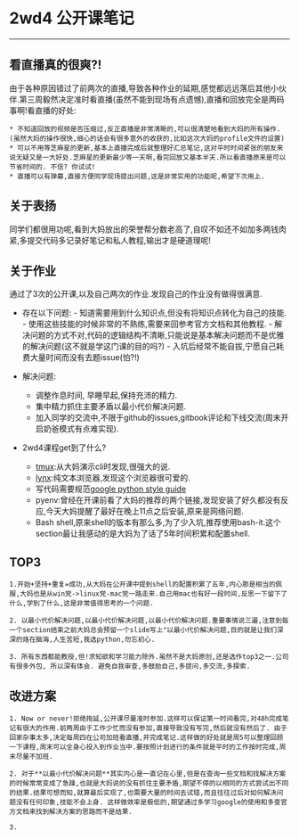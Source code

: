 # 2wd4 公开课笔记
----------------

## 看直播真的很爽?!
由于各种原因错过了前两次的直播,导致各种作业的延期,感觉都远远落后其他小伙伴.第三周毅然决定准时看直播(虽然不能到现场有点遗憾),直播和回放完全是两码事啊!看直播的好处:

    * 不知道回放的视频是否压缩过,反正直播是非常清晰的,可以很清楚地看到大妈的所有操作.(虽然大妈的操作很快,细心的话会有很多意外的收获的,比如这次大妈的profile文件的设置)
    * 可以不用等芝麻星的更新,基本上直播完成后就整理好汇总笔记,这对平时时间紧张的朋友来说无疑又是一大好处.芝麻星的更新最少等一天啊,看完回放又基本半天.所以看直播原来是可以节省时间的. 不信? 你试试!
    * 直播可以有弹幕,直接方便同学现场提出问题,这是非常实用的功能呢,希望下次用上.

## 关于表扬

同学们都很用功呢,看到大妈放出的荣誉帮分数老高了,自叹不如还不如加多两钱肉紧,多提交代码多记录好笔记和私人教程,输出才是硬道理呢!

## 关于作业

通过了3次的公开课,以及自己两次的作业.发现自己的作业没有做得很满意.

* 存在以下问题:
      - 知道需要用到什么知识点,但没有将知识点转化为自己的技能.
      - 使用这些技能的时候非常的不熟练,需要来回参考官方文档和其他教程.
      - 解决问题的方式不对,代码的逻辑结构不清晰,只能说是基本解决问题而不是优雅的解决问题(这不就是学这门课的目的吗?)
      - 入坑后经常不能自拔,宁愿自己耗费大量时间而没有去题issue(怕?!)


* 解决问题:

    - 调整作息时间, 早睡早起,保持充沛的精力.
    - 集中精力抓住主要矛盾以最小代价解决问题.
    - 加入同学的交流中,不限于github的issues,gitbook评论和下线交流(周末开启奶爸模式有点难实现).


* 2wd4课程get到了什么?
    - [tmux](https://tmux.github.io):从大妈演示cli时发现,很强大的说.
    - [lynx](http://lynx.browser.org):纯文本浏览器,发现这个浏览器很可爱的.
    - 写代码需要规范[google python style guide](https://google.github.io/styleguide/pyguide.html)
    - pyenv:曾经在开课前看了大妈的推荐的两个链接,发现安装了好久都没有反应,今天大妈提醒了最好在晚上11点之后安装,原来是网络问题.
    - Bash shell,原来shell的版本有那么多,为了少入坑,推荐使用bash-it.这个section最让我感动的是大妈为了话了5年时间积累和配置shell.

## TOP3
    1.开始+坚持+重复=成功,从大妈在公开课中提到shell的配置积累了五年,内心那是相当的佩服,大妈也是从win党->linux党-mac党一路走来.自己用mac也有好一段时间,反思一下留下了什么,学到了什么,这是非常值得思考的一个问题.
    
    2. 以最小代价解决问题,以最小代价解决问题,以最小代价解决问题.重要事情说三遍,注意到每一个section结束之前大妈总会预留一个slide写上"以最小代价解决问题,目的就是让我们深深的烙在脑海,人生苦短,我选python,勿忘初心.
    
    3. 所有东西都能教授,但!求知欲和学习能力除外.虽然不是大妈原创,还是选作top3之一.公司有很多外包, 所以深有体会. 避免自我审查,多鼓励自己,多提问,多交流,多探索.
    
## 改进方案
    1. Now or never!拒绝拖延,公开课尽量准时参加.这样可以保证第一时间看完,对48h完成笔记有很大的作用.前两周由于工作少忙而没有参加,直接导致没有写完,然后就没有然后了. 由于回家杂事太多,决定每周四在公司加班看直播,并完成笔记.这样做的好处就是周5可以整理回顾一下课程,周末可以全身心投入到作业当中.要按照计划进行的条件就是平时的工作按时完成,周末尽量不加班.
   
    2. 对于**以最小代价解决问题**其实内心是一直记在心里,但是在查询一些文档和找解决方案的时候常常变成了急躁,也就是大妈说的没有抓住主要矛盾,期望不停的以相同的方式尝试出不同的结果.结果可想而知,就算最后实现了,也需要大量的时间去试错,而且往往过后对如何解决问题没有任何印象,技能不会上身. 这样做效率是极低的,期望通过多学习google的使用和多查官方文档来找到解决方案的思路而不是结果.
    
    3.  
   
    

    

